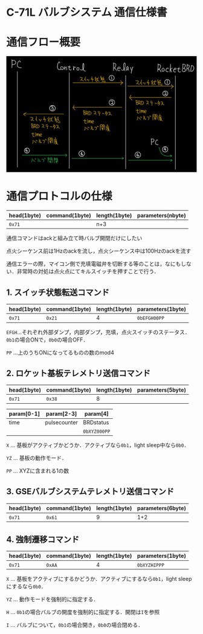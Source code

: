 # C-71L バルブシステム 通信仕様書

# 通信フロー概要

![](figures/serialCom.jpg)

# 通信プロトコルの仕様
| head(1byte) | command(1byte) | length(1byte)    | parameters(nbyte) |
|-------------|----------------|------------------|-------------------|
| `0x71`      |                | n+3              |                   |

通信コマンドはackと組み立て時バルブ開閉だけにしたい

点火シーケンス前は1Hzのackを流し，点火シーケンス中は100Hzのackを流す

通信エラーの際，マイコン側で充填電磁弁を切断する等のことは，なにもしない．非常時の対処は点火点にてキルスイッチを押すことで行う．

## 1. スイッチ状態転送コマンド
| head(1byte) | command(1byte) | length(1byte)    | parameters(1byte) |
|-------------|----------------|------------------|-------------------|
| `0x71`      | `0x21`         | 4                |  `0bEFGH00PP`     |

`EFGH`...それぞれ外部ダンプ，内部ダンプ，充填，点火スイッチのステータス．`0b1`の場合ONで，`0b0`の場合OFF．

`PP` ...上のうちONになってるものの数のmod4

## 2. ロケット基板テレメトリ送信コマンド
| head(1byte) | command(1byte) | length(1byte)    | parameters(5byte) |
|-------------|----------------|------------------|-------------------|
| `0x71`      | `0x38`         | 8                |                   |

| param[0-1]  | param[2-3]     | param[4]         |
|-------------|----------------|------------------|
| time        | pulsecounter   | BRDstatus        |
|             |                | `0bXYZ000PP`     |

`X` ... 基板がアクティブかどうか．アクティブなら`0b1`，light sleep中なら`0b0`．

`YZ` ... 基板の動作モード．

`PP` ... XYZに含まれる1の数

## 3. GSEバルブシステムテレメトリ送信コマンド
| head(1byte) | command(1byte) | length(1byte)    | parameters(6byte) |
|-------------|----------------|------------------|-------------------|
| `0x71`      | `0x61`         | 9                | 1+2               |

## 4. 強制遷移コマンド
| head(1byte) | command(1byte) | length(1byte)    | parameters(1byte) |
|-------------|----------------|------------------|-------------------|
| `0x71`      | `0xAA`         | 4                | `0bXYZHIPPP`      |

`X` ... 基板をアクティブにするかどうか．アクティブにするなら`0b1`，light sleepにするなら`0b0`．

`YZ` ... 動作モードを強制的に指定する．

`H` ... `0b1`の場合バルブの開度を強制的に指定する．開閉は`I`を参照

`I` ... バルブについて，`0b1`の場合開き，`0b0`の場合閉める．